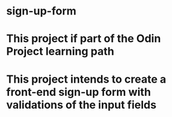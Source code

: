 # sign-up-form
# This project if part of the Odin Project learning path
# This project intends to create a front-end sign-up form with validations of the input fields
